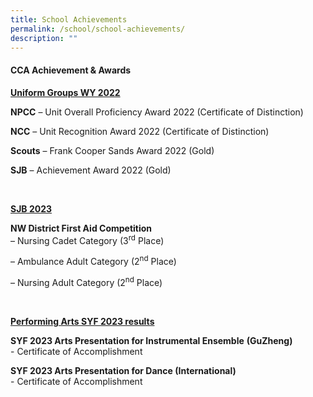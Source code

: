 ```yaml
---
title: School Achievements
permalink: /school/school-achievements/
description: ""
---
```

<h4>CCA Achievement &amp; Awards</h4>
<p><strong><u>Uniform Groups WY 2022</u></strong></p>
<p><strong>NPCC</strong> – Unit Overall Proficiency Award 2022 (Certificate of Distinction)</p>
<p><strong>NCC</strong> – Unit Recognition Award 2022 (Certificate of Distinction)</p>
<p><strong>Scouts</strong> – Frank Cooper Sands Award 2022 (Gold)</p>
<p><strong>SJB</strong> – Achievement Award 2022 (Gold)</p>
<p>&nbsp;</p>
<p><strong><u>SJB 2023</u></strong></p>
<p><strong>NW District First Aid Competition</strong><br>– Nursing Cadet Category (3<sup>rd</sup> Place)</p>
<p>– Ambulance Adult Category (2<sup>nd</sup> Place)</p>
<p>– Nursing Adult Category (2<sup>nd</sup> Place)</p>
<p>&nbsp;</p>
<p><strong><u>Performing Arts SYF 2023 results</u></strong></p>
<p><strong>SYF 2023 Arts Presentation for Instrumental Ensemble</strong> <strong>(GuZheng)</strong> <br>- Certificate of Accomplishment</p>
<p><strong>SYF 2023 Arts Presentation for Dance (International)</strong> <br>- Certificate of Accomplishment</p>